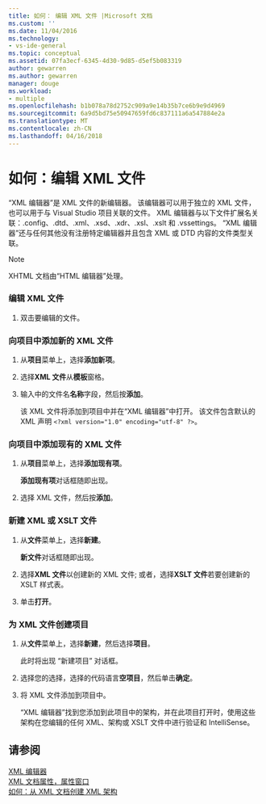 ```yaml
---
title: 如何： 编辑 XML 文件 |Microsoft 文档
ms.custom: ''
ms.date: 11/04/2016
ms.technology:
- vs-ide-general
ms.topic: conceptual
ms.assetid: 07fa3ecf-6345-4d30-9d85-d5ef5b083319
author: gewarren
ms.author: gewarren
manager: douge
ms.workload:
- multiple
ms.openlocfilehash: b1b078a78d2752c909a9e14b35b7ce6b9e9d4969
ms.sourcegitcommit: 6a9d5bd75e50947659fd6c837111a6a547884e2a
ms.translationtype: MT
ms.contentlocale: zh-CN
ms.lasthandoff: 04/16/2018
---
```

# <a name="how-to-edit-xml-files"></a>如何：编辑 XML 文件
“XML 编辑器”是 XML 文件的新编辑器。 该编辑器可以用于独立的 XML 文件，也可以用于与 Visual Studio 项目关联的文件。 XML 编辑器与以下文件扩展名关联：.config、.dtd、.xml、.xsd、.xdr、.xsl、.xslt 和 .vssettings。 “XML 编辑器”还与任何其他没有注册特定编辑器并且包含 XML 或 DTD 内容的文件类型关联。  
  
> [!NOTE]
>  XHTML 文档由“HTML 编辑器”处理。  
  
### <a name="to-edit-an-xml-file"></a>编辑 XML 文件  
  
1.  双击要编辑的文件。  
  
### <a name="to-add-a-new-xml-file-to-a-project"></a>向项目中添加新的 XML 文件  
  
1.  从**项目**菜单上，选择**添加新项**。  
  
2.  选择**XML 文件**从**模板**窗格。  
  
3.  输入中的文件名**名称**字段，然后按**添加**。  
  
     该 XML 文件将添加到项目中并在“XML 编辑器”中打开。 该文件包含默认的 XML 声明 `<?xml version="1.0" encoding="utf-8" ?>`。  
  
### <a name="to-add-an-existing-xml-file-to-a-project"></a>向项目中添加现有的 XML 文件  
  
1.  从**项目**菜单上，选择**添加现有项**。  
  
     **添加现有项**对话框随即出现。  
  
2.  选择 XML 文件，然后按**添加**。  
  
### <a name="to-create-a-new-xml-or-xslt-file"></a>新建 XML 或 XSLT 文件  
  
1.  从**文件**菜单上，选择**新建**。  
  
     **新文件**对话框随即出现。  
  
2.  选择**XML 文件**以创建新的 XML 文件; 或者，选择**XSLT 文件**若要创建新的 XSLT 样式表。  
  
3.  单击**打开**。  
  
### <a name="to-create-a-project-for-xml-files"></a>为 XML 文件创建项目  
  
1.  从**文件**菜单上，选择**新建**，然后选择**项目**。  
  
     此时将出现 “新建项目” 对话框。  
  
2.  选择您的选择，选择的代码语言**空项目**，然后单击**确定**。  
  
3.  将 XML 文件添加到项目中。  
  
     “XML 编辑器”找到您添加到此项目中的架构，并在此项目打开时，使用这些架构在您编辑的任何 XML、架构或 XSLT 文件中进行验证和 IntelliSense。  
  
## <a name="see-also"></a>请参阅  
 [XML 编辑器](../xml-tools/xml-editor.md)   
 [XML 文档属性，属性窗口](../xml-tools/xml-document-properties-properties-window.md)   
 [如何：从 XML 文档创建 XML 架构](../xml-tools/how-to-create-an-xml-schema-from-an-xml-document.md)